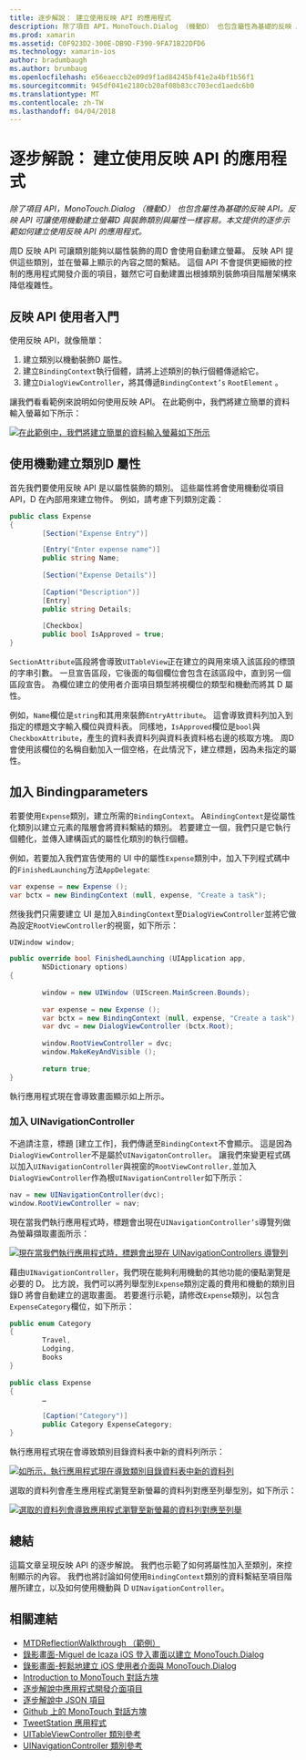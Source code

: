 ```yaml
---
title: 逐步解說： 建立使用反映 API 的應用程式
description: 除了項目 API，MonoTouch.Dialog （機動D） 也包含屬性為基礎的反映 API。 反映 API 可讓使用機動建立螢幕D 與裝飾類別與屬性一樣容易。 本文提供的逐步示範如何建立使用反映 API 的應用程式。
ms.prod: xamarin
ms.assetid: C0F923D2-300E-DB9D-F390-9FA71B22DFD6
ms.technology: xamarin-ios
author: bradumbaugh
ms.author: brumbaug
ms.openlocfilehash: e56eaeccb2e09d9f1ad84245bf41e2a4bf1b56f1
ms.sourcegitcommit: 945df041e2180cb20af08b83cc703ecd1aedc6b0
ms.translationtype: MT
ms.contentlocale: zh-TW
ms.lasthandoff: 04/04/2018
---
```

# <a name="walkthrough-creating-an-application-using-the-reflection-api"></a>逐步解說： 建立使用反映 API 的應用程式

_除了項目 API，MonoTouch.Dialog （機動D） 也包含屬性為基礎的反映 API。反映 API 可讓使用機動建立螢幕D 與裝飾類別與屬性一樣容易。本文提供的逐步示範如何建立使用反映 API 的應用程式。_


周D 反映 API 可讓類別能夠以屬性裝飾的周D 會使用自動建立螢幕。 反映 API 提供這些類別，並在螢幕上顯示的內容之間的繫結。 這個 API 不會提供更細微的控制的應用程式開發介面的項目，雖然它可自動建置出根據類別裝飾項目階層架構來降低複雜性。

 <a name="Getting_Started_with_the_Reflection_API" />


## <a name="getting-started-with-the-reflection-api"></a>反映 API 使用者入門

使用反映 API，就像簡單：

1.  建立類別以機動裝飾D 屬性。
1.  建立`BindingContext`執行個體，請將上述類別的執行個體傳遞給它。 
1.  建立`DialogViewController`，將其傳遞`BindingContext’s` `RootElement` 。 


讓我們看看範例來說明如何使用反映 API。 在此範例中，我們將建立簡單的資料輸入螢幕如下所示：

 [![](reflection-api-walkthrough-images/01-expense-entry.png "在此範例中，我們將建立簡單的資料輸入螢幕如下所示")](reflection-api-walkthrough-images/01-expense-entry.png#lightbox)

 <a name="Creating_a_Class_with_MT.D_Attributes" />


## <a name="creating-a-class-with-mtd-attributes"></a>使用機動建立類別D 屬性

首先我們要使用反映 API 是以屬性裝飾的類別。 這些屬性將會使用機動從項目 API，D 在內部用來建立物件。 例如，請考慮下列類別定義：

```csharp
public class Expense
{
        [Section("Expense Entry")]

        [Entry("Enter expense name")]
        public string Name;
        
        [Section("Expense Details")]
  
        [Caption("Description")]
        [Entry]
        public string Details;
        
        [Checkbox]
        public bool IsApproved = true;
}
```

`SectionAttribute`區段將會導致`UITableView`正在建立的與用來填入該區段的標頭的字串引數。 一旦宣告區段，它後面的每個欄位會包含在該區段中，直到另一個區段宣告。
為欄位建立的使用者介面項目類型將視欄位的類型和機動而將其 D 屬性。

例如，`Name`欄位是`string`和其用來裝飾`EntryAttribute`。 這會導致資料列加入到指定的標題文字輸入欄位與資料表。 同樣地，`IsApproved`欄位是`bool`與`CheckboxAttribute`，產生的資料表資料列與資料表資料格右邊的核取方塊。 周D 會使用該欄位的名稱自動加入一個空格，在此情況下，建立標題，因為未指定的屬性。

 <a name="Adding_the_BindingContext" />


## <a name="adding-the-bindingcontext"></a>加入 Bindingparameters

若要使用`Expense`類別，建立所需的`BindingContext`。 A`BindingContext`是從屬性化類別以建立元素的階層會將資料繫結的類別。 若要建立一個，我們只是它執行個體化，並傳入建構函式的屬性化類別的執行個體。

例如，若要加入我們宣告使用的 UI 中的屬性`Expense`類別中，加入下列程式碼中的`FinishedLaunching`方法`AppDelegate`:

```csharp
var expense = new Expense ();
var bctx = new BindingContext (null, expense, "Create a task");
```

然後我們只需要建立 UI 是加入`BindingContext`至`DialogViewController`並將它做為設定`RootViewController`的視窗，如下所示：

```csharp
UIWindow window;

public override bool FinishedLaunching (UIApplication app, 
        NSDictionary options)
{
   
        window = new UIWindow (UIScreen.MainScreen.Bounds);
            
        var expense = new Expense ();
        var bctx = new BindingContext (null, expense, "Create a task");
        var dvc = new DialogViewController (bctx.Root);
            
        window.RootViewController = dvc;
        window.MakeKeyAndVisible ();
            
        return true;
}
```

執行應用程式現在會導致畫面顯示如上所示。

 <a name="Adding_a_UINavigationController" />


### <a name="adding-a-uinavigationcontroller"></a>加入 UINavigationController

不過請注意，標題 [建立工作]，我們傳遞至`BindingContext`不會顯示。 這是因為`DialogViewController`不是屬於`UINavigatonController`。 讓我們來變更程式碼以加入`UINavigationController`與視窗的`RootViewController,`並加入`DialogViewController`作為根`UINavigationController`如下所示：

```csharp
nav = new UINavigationController(dvc);
window.RootViewController = nav;
```

現在當我們執行應用程式時，標題會出現在`UINavigationController’s`導覽列做為螢幕擷取畫面所示：

 [![](reflection-api-walkthrough-images/02-create-task.png "現在當我們執行應用程式時，標題會出現在 UINavigationControllers 導覽列")](reflection-api-walkthrough-images/02-create-task.png#lightbox)

藉由`UINavigationController`，我們現在能夠利用機動的其他功能的優點瀏覽是必要的 D。 比方說，我們可以將列舉型別`Expense`類別定義的費用和機動的類別目錄D 將會自動建立的選取畫面。 若要進行示範，請修改`Expense`類別，以包含`ExpenseCategory`欄位，如下所示：

```csharp
public enum Category
{
        Travel,
        Lodging,
        Books
}
        
public class Expense
{
        …

        [Caption("Category")]
        public Category ExpenseCategory;
}
```

執行應用程式現在會導致類別目錄資料表中新的資料列所示：

 [![](reflection-api-walkthrough-images/03-set-details.png "如所示，執行應用程式現在導致類別目錄資料表中新的資料列")](reflection-api-walkthrough-images/03-set-details.png#lightbox)

選取的資料列會產生應用程式瀏覽至新螢幕的資料列對應至列舉型別，如下所示：

 [![](reflection-api-walkthrough-images/04-set-category.png "選取的資料列會導致應用程式瀏覽至新螢幕的資料列對應至列舉")](reflection-api-walkthrough-images/04-set-category.png#lightbox)

 <a name="Summary" />


## <a name="summary"></a>總結

這篇文章呈現反映 API 的逐步解說。 我們也示範了如何將屬性加入至類別，來控制顯示的內容。 我們也將討論如何使用`BindingContext`類別的資料繫結至項目階層所建立，以及如何使用機動與 D `UINavigationController`。


## <a name="related-links"></a>相關連結

- [MTDReflectionWalkthrough （範例）](https://developer.xamarin.com/samples/MTDReflectionWalkthrough/)
- [錄影畫面-Miguel de Icaza iOS 登入畫面以建立 MonoTouch.Dialog](http://youtu.be/3butqB1EG0c)
- [錄影畫面-輕鬆地建立 iOS 使用者介面與 MonoTouch.Dialog](http://youtu.be/j7OC5r8ZkYg)
- [Introduction to MonoTouch 對話方塊](~/ios/user-interface/monotouch.dialog/index.md)
- [逐步解說中應用程式開發介面項目](~/ios/user-interface/monotouch.dialog/elements-api-walkthrough.md)
- [逐步解說中 JSON 項目](~/ios/user-interface/monotouch.dialog/monotouch.dialog-json-markup.md)
- [Github 上的 MonoTouch 對話方塊](https://github.com/migueldeicaza/MonoTouch.Dialog)
- [TweetStation 應用程式](https://github.com/migueldeicaza/TweetStation)
- [UITableViewController 類別參考](http://developer.apple.com/library/ios/#DOCUMENTATION/UIKit/Reference/UITableViewController_Class/Reference/Reference.html)
- [UINavigationController 類別參考](http://developer.apple.com/library/ios/#documentation/UIKit/Reference/UINavigationController_Class/Reference/Reference.html)
